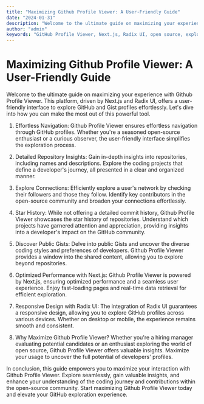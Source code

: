 ```yaml
---
title: "Maximizing Github Profile Viewer: A User-Friendly Guide"
date: "2024-01-31"
description: "Welcome to the ultimate guide on maximizing your experience with Github Profile Viewer. This platform, driven by Next.js and Radix UI, offers a user-friendly interface to explore GitHub and Gist profiles effortlessly. Let's dive into how you can make the most out of this powerful tool."
author: "admin"
keywords: "GitHub Profile Viewer, Next.js, Radix UI, open source, exploration, repositories, Gists, user experience, optimization"
---
```


# Maximizing Github Profile Viewer: A User-Friendly Guide

Welcome to the ultimate guide on maximizing your experience with Github Profile Viewer. This platform, driven by Next.js and Radix UI, offers a user-friendly interface to explore GitHub and Gist profiles effortlessly. Let's dive into how you can make the most out of this powerful tool.

1. Effortless Navigation:
   Github Profile Viewer ensures effortless navigation through GitHub profiles. Whether you're a seasoned open-source enthusiast or a curious observer, the user-friendly interface simplifies the exploration process.

2. Detailed Repository Insights:
   Gain in-depth insights into repositories, including names and descriptions. Explore the coding projects that define a developer's journey, all presented in a clear and organized manner.

3. Explore Connections:
   Efficiently explore a user's network by checking their followers and those they follow. Identify key contributors in the open-source community and broaden your connections effortlessly.

4. Star History:
   While not offering a detailed commit history, Github Profile Viewer showcases the star history of repositories. Understand which projects have garnered attention and appreciation, providing insights into a developer's impact on the GitHub community.

5. Discover Public Gists:
   Delve into public Gists and uncover the diverse coding styles and preferences of developers. Github Profile Viewer provides a window into the shared content, allowing you to explore beyond repositories.

6. Optimized Performance with Next.js:
   Github Profile Viewer is powered by Next.js, ensuring optimized performance and a seamless user experience. Enjoy fast-loading pages and real-time data retrieval for efficient exploration.

7. Responsive Design with Radix UI:
   The integration of Radix UI guarantees a responsive design, allowing you to explore GitHub profiles across various devices. Whether on desktop or mobile, the experience remains smooth and consistent.

8. Why Maximize Github Profile Viewer?
   Whether you're a hiring manager evaluating potential candidates or an enthusiast exploring the world of open source, Github Profile Viewer offers valuable insights. Maximize your usage to uncover the full potential of developers' profiles.

In conclusion, this guide empowers you to maximize your interaction with Github Profile Viewer. Explore seamlessly, gain valuable insights, and enhance your understanding of the coding journey and contributions within the open-source community. Start maximizing Github Profile Viewer today and elevate your GitHub exploration experience.
